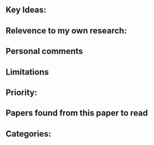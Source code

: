 ## Key Ideas: 


## Relevence to my own research: 


## Personal comments 


## Limitations


## Priority:


## Papers found from this paper to read 


## Categories: 
